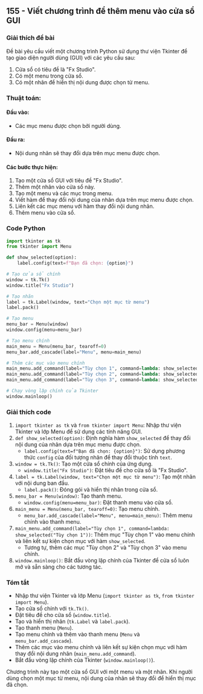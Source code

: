 ## 155 - Viết chương trình để thêm menu vào cửa sổ GUI

### Giải thích đề bài

Đề bài yêu cầu viết một chương trình Python sử dụng thư viện Tkinter để tạo giao diện người dùng (GUI) với các yêu cầu sau:

1. Cửa sổ có tiêu đề là "Fx Studio".
2. Có một menu trong cửa sổ.
3. Có một nhãn để hiển thị nội dung được chọn từ menu.

### Thuật toán:

#### Đầu vào:

- Các mục menu được chọn bởi người dùng.

#### Đầu ra:

- Nội dung nhãn sẽ thay đổi dựa trên mục menu được chọn.

#### Các bước thực hiện:

1. Tạo một cửa sổ GUI với tiêu đề "Fx Studio".
2. Thêm một nhãn vào cửa sổ này.
3. Tạo một menu và các mục trong menu.
4. Viết hàm để thay đổi nội dung của nhãn dựa trên mục menu được chọn.
5. Liên kết các mục menu với hàm thay đổi nội dung nhãn.
6. Thêm menu vào cửa sổ.

### Code Python

```python
import tkinter as tk
from tkinter import Menu

def show_selected(option):
    label.config(text=f"Bạn đã chọn: {option}")

# Tạo cửa sổ chính
window = tk.Tk()
window.title("Fx Studio")

# Tạo nhãn
label = tk.Label(window, text="Chọn một mục từ menu")
label.pack()

# Tạo menu
menu_bar = Menu(window)
window.config(menu=menu_bar)

# Tạo menu chính
main_menu = Menu(menu_bar, tearoff=0)
menu_bar.add_cascade(label="Menu", menu=main_menu)

# Thêm các mục vào menu chính
main_menu.add_command(label="Tùy chọn 1", command=lambda: show_selected("Tùy chọn 1"))
main_menu.add_command(label="Tùy chọn 2", command=lambda: show_selected("Tùy chọn 2"))
main_menu.add_command(label="Tùy chọn 3", command=lambda: show_selected("Tùy chọn 3"))

# Chạy vòng lặp chính của Tkinter
window.mainloop()
```

### Giải thích code

1. `import tkinter as tk` và `from tkinter import Menu`: Nhập thư viện Tkinter và lớp Menu để sử dụng các tính năng GUI.
2. `def show_selected(option)`: Định nghĩa hàm `show_selected` để thay đổi nội dung của nhãn dựa trên mục menu được chọn.
   - `label.config(text=f"Bạn đã chọn: {option}")`: Sử dụng phương thức `config` của đối tượng nhãn để thay đổi thuộc tính `text`.
3. `window = tk.Tk()`: Tạo một cửa sổ chính của ứng dụng.
   - `window.title("Fx Studio")`: Đặt tiêu đề cho cửa sổ là "Fx Studio".
4. `label = tk.Label(window, text="Chọn một mục từ menu")`: Tạo một nhãn với nội dung ban đầu.
   - `label.pack()`: Đóng gói và hiển thị nhãn trong cửa sổ.
5. `menu_bar = Menu(window)`: Tạo thanh menu.
   - `window.config(menu=menu_bar)`: Đặt thanh menu vào cửa sổ.
6. `main_menu = Menu(menu_bar, tearoff=0)`: Tạo menu chính.
   - `menu_bar.add_cascade(label="Menu", menu=main_menu)`: Thêm menu chính vào thanh menu.
7. `main_menu.add_command(label="Tùy chọn 1", command=lambda: show_selected("Tùy chọn 1"))`: Thêm mục "Tùy chọn 1" vào menu chính và liên kết sự kiện chọn mục với hàm `show_selected`.
   - Tương tự, thêm các mục "Tùy chọn 2" và "Tùy chọn 3" vào menu chính.
8. `window.mainloop()`: Bắt đầu vòng lặp chính của Tkinter để cửa sổ luôn mở và sẵn sàng cho các tương tác.

### Tóm tắt

- Nhập thư viện Tkinter và lớp Menu (`import tkinter as tk`, `from tkinter import Menu`).
- Tạo cửa sổ chính với `tk.Tk()`.
- Đặt tiêu đề cho cửa sổ (`window.title`).
- Tạo và hiển thị nhãn (`tk.Label` và `label.pack`).
- Tạo thanh menu (`Menu`).
- Tạo menu chính và thêm vào thanh menu (`Menu` và `menu_bar.add_cascade`).
- Thêm các mục vào menu chính và liên kết sự kiện chọn mục với hàm thay đổi nội dung nhãn (`main_menu.add_command`).
- Bắt đầu vòng lặp chính của Tkinter (`window.mainloop()`).

Chương trình này tạo một cửa sổ GUI với một menu và một nhãn. Khi người dùng chọn một mục từ menu, nội dung của nhãn sẽ thay đổi để hiển thị mục đã chọn.
